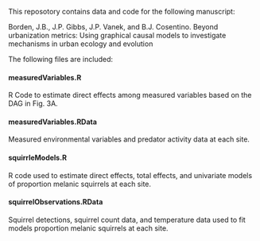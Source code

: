This reposotory contains data and code for the following manuscript:

Borden, J.B., J.P. Gibbs, J.P. Vanek, and B.J. Cosentino. Beyond urbanization metrics: Using graphical causal models to investigate mechanisms in urban ecology and evolution

The following files are included:

#### measuredVariables.R

R Code to estimate direct effects among measured variables based on the DAG in Fig. 3A.

#### measuredVariables.RData

Measured environmental variables and predator activity data at each site. 

#### squirrleModels.R

R code used to estimate direct effects, total effects, and univariate models of proportion melanic squirrels at each site.

#### squirrelObservations.RData

Squirrel detections, squirrel count data, and temperature data used to fit models proportion melanic squirrels at each site.

